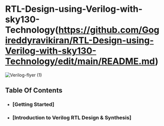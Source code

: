 # RTL-Design-using-Verilog-with-sky130-Technology(https://github.com/Gogireddyravikiran/RTL-Design-using-Verilog-with-sky130-Technology/edit/main/README.md)
![Verilog-flyer (1)](https://user-images.githubusercontent.com/104474928/165444531-7100dd83-27a8-4cf3-a2f8-f574f72e82fd.png)
## Table Of Contents
* ### [Getting Started]
*  ### [Introduction to Verilog RTL Design & Synthesis]
